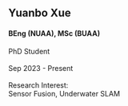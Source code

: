 ## Yuanbo Xue
#### BEng (NUAA), MSc (BUAA)

<div align="justify">
PhD Student
<br/><br/>
Sep 2023 - Present
<br/><br/>
Research Interest: <br/>
Sensor Fusion, Underwater SLAM
</div>
